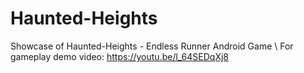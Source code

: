 # Haunted-Heights
Showcase of Haunted-Heights - Endless Runner Android Game \\
For gameplay demo video: https://youtu.be/l_64SEDqXj8
